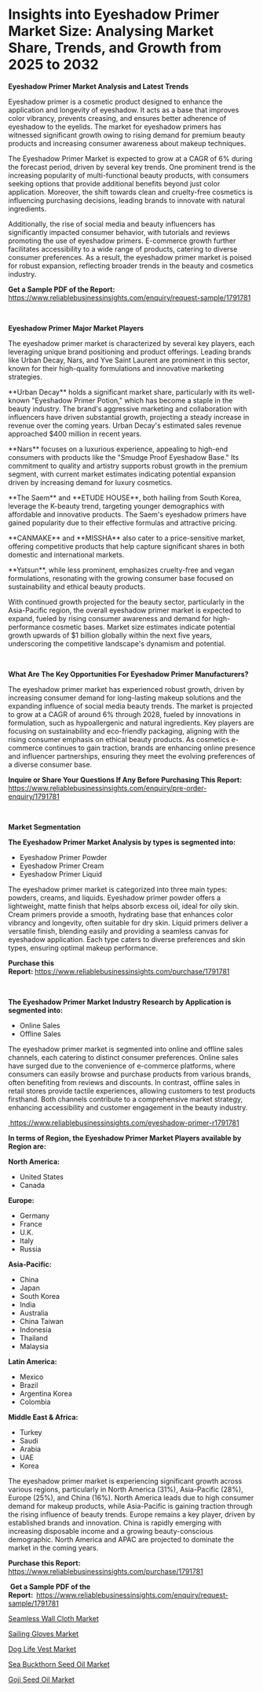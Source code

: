 <p><h1>Insights into Eyeshadow Primer Market Size: Analysing Market Share, Trends, and Growth from 2025 to 2032</h1></p><p><strong>Eyeshadow Primer Market Analysis and Latest Trends</strong></p>
<p><p>Eyeshadow primer is a cosmetic product designed to enhance the application and longevity of eyeshadow. It acts as a base that improves color vibrancy, prevents creasing, and ensures better adherence of eyeshadow to the eyelids. The market for eyeshadow primers has witnessed significant growth owing to rising demand for premium beauty products and increasing consumer awareness about makeup techniques. </p><p>The Eyeshadow Primer Market is expected to grow at a CAGR of 6% during the forecast period, driven by several key trends. One prominent trend is the increasing popularity of multi-functional beauty products, with consumers seeking options that provide additional benefits beyond just color application. Moreover, the shift towards clean and cruelty-free cosmetics is influencing purchasing decisions, leading brands to innovate with natural ingredients. </p><p>Additionally, the rise of social media and beauty influencers has significantly impacted consumer behavior, with tutorials and reviews promoting the use of eyeshadow primers. E-commerce growth further facilitates accessibility to a wide range of products, catering to diverse consumer preferences. As a result, the eyeshadow primer market is poised for robust expansion, reflecting broader trends in the beauty and cosmetics industry.</p></p>
<p><strong>Get a Sample PDF of the Report:&nbsp;</strong> <a href="https://www.reliablebusinessinsights.com/enquiry/request-sample/1791781?utm_campaign=1106&utm_medium=2&utm_source=Github&utm_content=ia&utm_term=09022025&utm_id=eyeshadow-primer">https://www.reliablebusinessinsights.com/enquiry/request-sample/1791781</a></p>
<p>&nbsp;</p>
<p><strong>Eyeshadow Primer Major Market Players</strong></p>
<p><p>The eyeshadow primer market is characterized by several key players, each leveraging unique brand positioning and product offerings. Leading brands like Urban Decay, Nars, and Yve Saint Laurent are prominent in this sector, known for their high-quality formulations and innovative marketing strategies.</p><p>**Urban Decay** holds a significant market share, particularly with its well-known "Eyeshadow Primer Potion," which has become a staple in the beauty industry. The brand's aggressive marketing and collaboration with influencers have driven substantial growth, projecting a steady increase in revenue over the coming years. Urban Decay's estimated sales revenue approached $400 million in recent years.</p><p>**Nars** focuses on a luxurious experience, appealing to high-end consumers with products like the "Smudge Proof Eyeshadow Base." Its commitment to quality and artistry supports robust growth in the premium segment, with current market estimates indicating potential expansion driven by increasing demand for luxury cosmetics.</p><p>**The Saem** and **ETUDE HOUSE**, both hailing from South Korea, leverage the K-beauty trend, targeting younger demographics with affordable and innovative products. The Saem's eyeshadow primers have gained popularity due to their effective formulas and attractive pricing. </p><p>**CANMAKE** and **MISSHA** also cater to a price-sensitive market, offering competitive products that help capture significant shares in both domestic and international markets.</p><p>**Yatsun**, while less prominent, emphasizes cruelty-free and vegan formulations, resonating with the growing consumer base focused on sustainability and ethical beauty products.</p><p>With continued growth projected for the beauty sector, particularly in the Asia-Pacific region, the overall eyeshadow primer market is expected to expand, fueled by rising consumer awareness and demand for high-performance cosmetic bases. Market size estimates indicate potential growth upwards of $1 billion globally within the next five years, underscoring the competitive landscape's dynamism and potential.</p></p>
<p>&nbsp;</p>
<p><strong>What Are The Key Opportunities For Eyeshadow Primer Manufacturers?</strong></p>
<p><p>The eyeshadow primer market has experienced robust growth, driven by increasing consumer demand for long-lasting makeup solutions and the expanding influence of social media beauty trends. The market is projected to grow at a CAGR of around 6% through 2028, fueled by innovations in formulation, such as hypoallergenic and natural ingredients. Key players are focusing on sustainability and eco-friendly packaging, aligning with the rising consumer emphasis on ethical beauty products. As cosmetics e-commerce continues to gain traction, brands are enhancing online presence and influencer partnerships, ensuring they meet the evolving preferences of a diverse consumer base.</p></p>
<p><strong>Inquire or Share Your Questions If Any Before Purchasing This Report:</strong> <a href="https://www.reliablebusinessinsights.com/enquiry/pre-order-enquiry/1791781?utm_campaign=1106&utm_medium=2&utm_source=Github&utm_content=ia&utm_term=09022025&utm_id=eyeshadow-primer">https://www.reliablebusinessinsights.com/enquiry/pre-order-enquiry/1791781</a></p>
<p>&nbsp;</p>
<p><strong>Market Segmentation</strong></p>
<p><strong>The Eyeshadow Primer Market Analysis by types is segmented into:</strong></p>
<p><ul><li>Eyeshadow Primer Powder</li><li>Eyeshadow Primer Cream</li><li>Eyeshadow Primer Liquid</li></ul></p>
<p><p>The eyeshadow primer market is categorized into three main types: powders, creams, and liquids. Eyeshadow primer powder offers a lightweight, matte finish that helps absorb excess oil, ideal for oily skin. Cream primers provide a smooth, hydrating base that enhances color vibrancy and longevity, often suitable for dry skin. Liquid primers deliver a versatile finish, blending easily and providing a seamless canvas for eyeshadow application. Each type caters to diverse preferences and skin types, ensuring optimal makeup performance.</p></p>
<p><strong>Purchase this Report:&nbsp;</strong><a href="https://www.reliablebusinessinsights.com/purchase/1791781?utm_campaign=1106&utm_medium=2&utm_source=Github&utm_content=ia&utm_term=09022025&utm_id=eyeshadow-primer">https://www.reliablebusinessinsights.com/purchase/1791781</a></p>
<p>&nbsp;</p>
<p><strong>The Eyeshadow Primer Market Industry Research by Application is segmented into:</strong></p>
<p><ul><li>Online Sales</li><li>Offline Sales</li></ul></p>
<p><p>The eyeshadow primer market is segmented into online and offline sales channels, each catering to distinct consumer preferences. Online sales have surged due to the convenience of e-commerce platforms, where consumers can easily browse and purchase products from various brands, often benefiting from reviews and discounts. In contrast, offline sales in retail stores provide tactile experiences, allowing customers to test products firsthand. Both channels contribute to a comprehensive market strategy, enhancing accessibility and customer engagement in the beauty industry.</p></p>
<p><a href="https://www.reliablebusinessinsights.com/eyeshadow-primer-r1791781?utm_campaign=1106&utm_medium=2&utm_source=Github&utm_content=ia&utm_term=09022025&utm_id=eyeshadow-primer">&nbsp;https://www.reliablebusinessinsights.com/eyeshadow-primer-r1791781</a></p>
<p><strong>In terms of Region, the Eyeshadow Primer Market Players available by Region are:</strong></p>
<p>
    <p> <strong> North America: </strong>
        <ul>
            <li>United States</li>
            <li>Canada</li>
        </ul>
        </p> 
    <p> <strong> Europe: </strong>
        <ul>
            <li>Germany</li>
            <li>France</li>
            <li>U.K.</li>
            <li>Italy</li>
            <li>Russia</li>
        </ul>
        </p> 
    <p> <strong> Asia-Pacific: </strong>
        <ul>
            <li>China</li>
            <li>Japan</li>
            <li>South Korea</li>
            <li>India</li>
            <li>Australia</li>
            <li>China Taiwan</li>
            <li>Indonesia</li>
            <li>Thailand</li>
            <li>Malaysia</li>
        </ul>
        </p> 
    <p> <strong> Latin America: </strong>
        <ul>
            <li>Mexico</li>
            <li>Brazil</li>
            <li>Argentina Korea</li>
            <li>Colombia</li>
        </ul>
        </p> 
    <p> <strong> Middle East & Africa: </strong>
        <ul>
            <li>Turkey</li>
            <li>Saudi</li>
            <li>Arabia</li>
            <li>UAE</li>
            <li>Korea</li>
        </ul>
    </p>
    </p>
<p><p>The eyeshadow primer market is experiencing significant growth across various regions, particularly in North America (31%), Asia-Pacific (28%), Europe (25%), and China (16%). North America leads due to high consumer demand for makeup products, while Asia-Pacific is gaining traction through the rising influence of beauty trends. Europe remains a key player, driven by established brands and innovation. China is rapidly emerging with increasing disposable income and a growing beauty-conscious demographic. North America and APAC are projected to dominate the market in the coming years.</p></p>
<p><strong>Purchase this Report: </strong><a href="https://www.reliablebusinessinsights.com/purchase/1791781?utm_campaign=1106&utm_medium=2&utm_source=Github&utm_content=ia&utm_term=09022025&utm_id=eyeshadow-primer">https://www.reliablebusinessinsights.com/purchase/1791781</a></p>
<p>&nbsp;<strong>Get a Sample PDF of the Report:&nbsp;&nbsp;</strong><a href="https://www.reliablebusinessinsights.com/enquiry/request-sample/1791781?utm_campaign=1106&utm_medium=2&utm_source=Github&utm_content=ia&utm_term=09022025&utm_id=eyeshadow-primer">https://www.reliablebusinessinsights.com/enquiry/request-sample/1791781</a></p>
<p><strong></strong></p>
<p><p><a href="https://github.com/sefathlehki/Market-Research-Report-List-1/blob/main/seamless-wall-cloth-market.md?utm_campaign=1106&utm_medium=2&utm_source=Github&utm_content=ia&utm_term=09022025&utm_id=eyeshadow-primer">Seamless Wall Cloth Market</a></p><p><a href="https://github.com/rianttegang/Market-Research-Report-List-1/blob/main/sailing-gloves-market.md?utm_campaign=1106&utm_medium=2&utm_source=Github&utm_content=ia&utm_term=09022025&utm_id=eyeshadow-primer">Sailing Gloves Market</a></p><p><a href="https://github.com/vengatsabibu/Market-Research-Report-List-1/blob/main/dog-life-vest-market.md?utm_campaign=1106&utm_medium=2&utm_source=Github&utm_content=ia&utm_term=09022025&utm_id=eyeshadow-primer">Dog Life Vest Market</a></p><p><a href="https://github.com/erobbyelhaw9/Market-Research-Report-List-1/blob/main/sea-buckthorn-seed-oil-market.md?utm_campaign=1106&utm_medium=2&utm_source=Github&utm_content=ia&utm_term=09022025&utm_id=eyeshadow-primer">Sea Buckthorn Seed Oil Market</a></p><p><a href="https://github.com/aqharimbugua3/Market-Research-Report-List-1/blob/main/goji-seed-oil-market.md?utm_campaign=1106&utm_medium=2&utm_source=Github&utm_content=ia&utm_term=09022025&utm_id=eyeshadow-primer">Goji Seed Oil Market</a></p></p>